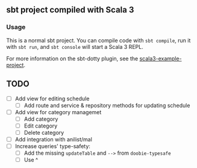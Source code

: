 ## sbt project compiled with Scala 3

### Usage

This is a normal sbt project. You can compile code with `sbt compile`, run it with `sbt run`, and `sbt console` will start a Scala 3 REPL.

For more information on the sbt-dotty plugin, see the
[scala3-example-project](https://github.com/scala/scala3-example-project/blob/main/README.md).

## TODO

- [ ] Add view for editing schedule
  - [ ] Add route and service & repository methods for updating schedule
- [ ] Add view for category managemet
  - [ ] Add category
  - [ ] Edit category
  - [ ] Delete category
- [ ] Add integration with anilist/mal
- [ ] Increase queries' type-safety:
  - [ ] Add the missing `updateTable` and `-->` from `doobie-typesafe`
  - [ ] Use ^
